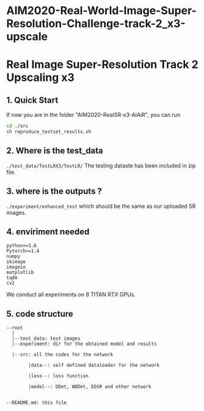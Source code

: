 # AIM2020-Real-World-Image-Super-Resolution-Challenge-track-2_x3-upscale  
# Real Image Super-Resolution Track 2 Upscaling x3

## 1. Quick Start

If now you are in the folder "AIM2020-RealSR-x3-AiAiR", you can run

```sh
cd ./src
sh reproduce_testset_results.sh
```

## 2. Where is the test_data
`./test_data/TestLRX3/TestLR/`
The testing dataste has been included in zip file.


## 3. where is the outputs ?
`./experiment/enhanced_test` which should be the same as our uploaded SR images.


## 4. enviriment needed
```
python>=3.6
Pytorch>=1.4
numpy
skimage
imageio
matplotlib
tqdm
cv2
```
We conduct all experiments on 8 TITAN RTX GPUs.

## 5. code structure
```
--root
  |
  |--test_data: test images
  |--experiment: dir for the obtained model and results

  |--src: all the codes for the network

​        |data--: self defined dataloader for the network

​        |loss--: loss function 

​        |model--: DDet, WDDet, EDSR and other network 


--README.md: this file
```
